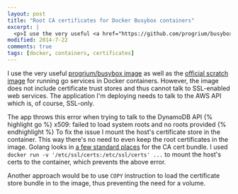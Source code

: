 ```yaml
---
layout: post
title: "Root CA certificates for Docker Busybox containers"
excerpt: |
  <p>I use the very useful <a href="https://github.com/progrium/busybox">progrium/busybox image</a> as well as the <a href="https://docs.docker.com/articles/baseimages/#creating-a-simple-base-image-using-scratch">official scratch image</a> for running go services in Docker containers. However, the ima...</p>
modified: 2014-7-22
comments: true
tags: [docker, containers, certificates]
---
```

I use the very useful [progrium/busybox image](https://github.com/progrium/busybox) as well as the [official scratch image](https://docs.docker.com/articles/baseimages/#creating-a-simple-base-image-using-scratch) for running go services in Docker containers. However, the image does not include certificate trust stores and thus cannot talk to SSL-enabled web services. The application I'm deploying needs to talk to the AWS API which is, of course, SSL-only.

The app throws this error when trying to talk to the DynamoDB API
{% highlight go %}
x509: failed to load system roots and no roots provided
{% endhighlight %}
To fix the issue I mount the host's certificate store in the container. This way there's no need to even keep the root certificates in the image. Golang looks in [a few standard places](http://golang.org/src/pkg/crypto/x509/root_unix.go) for the CA cert bundle. I used `docker run -v '/etc/ssl/certs:/etc/ssl/certs' ...` to mount the host's certs to the container, which prevents the above error.

Another approach would be to use `COPY` instruction to load the certificate store bundle in to the image, thus preventing the need for a volume.
